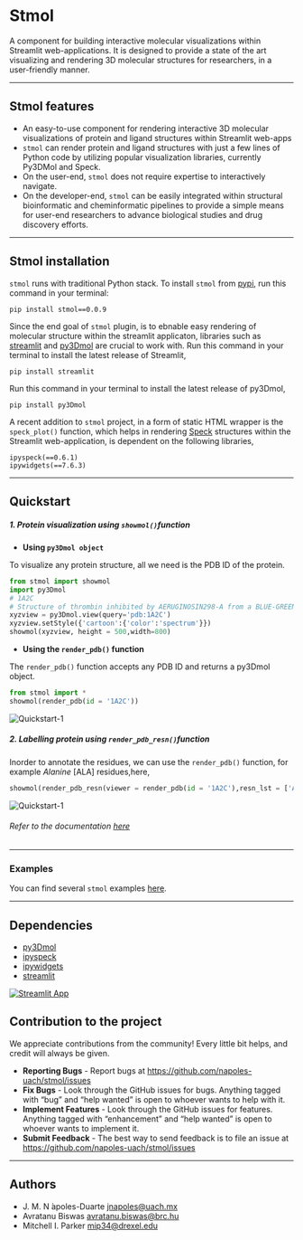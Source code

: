 # Stmol
A component for building interactive molecular visualizations within Streamlit web-applications. It is designed to provide a state of the art visualizing and rendering 3D molecular structures for researchers, in a user-friendly manner.

------------------------------
## Stmol features 

- An easy-to-use component for rendering interactive 3D molecular visualizations of protein and ligand structures within Streamlit web-apps
- `stmol` can render protein and ligand structures with just a few lines of Python code by utilizing popular visualization libraries, currently Py3DMol and Speck. 
- On the user-end, `stmol` does not require expertise to interactively navigate. 
- On the developer-end, `stmol` can be easily integrated within structural bioinformatic and cheminformatic pipelines to provide a simple means for user-end researchers to advance biological studies and drug discovery efforts.
------------------------------

## Stmol installation

`stmol` runs with traditional Python stack.
To install `stmol` from [pypi](https://pypi.org/project/stmol/), run this command in your terminal:

``` console
pip install stmol==0.0.9
```

Since the end goal of `stmol` plugin, is to ebnable easy rendering of molecular structure within the streamlit applicaton, libraries such as 
[streamlit](https://github.com/streamlit/streamlit) and [py3Dmol](https://pypi.org/project/py3Dmol/) are crucial to work with. 
Run this command in your terminal to install the latest release of Streamlit,
``` console
pip install streamlit
```
Run this command in your terminal to install the latest release of py3Dmol,
``` console
pip install py3Dmol
```
A recent addition to `stmol` project, in a form of static HTML wrapper is the `speck_plot()` function, which helps in rendering [Speck](https://github.com/wwwtyro/speck) structures within the Streamlit web-application, is dependent on the following libraries, 
```console
ipyspeck(==0.6.1)
ipywidgets(==7.6.3)
```

-----------------

## Quickstart

##### 1. Protein visualization using `showmol()`function 

- **Using `py3Dmol object`**

To visualize any protein structure, all we need is the PDB ID of the protein.
```python
from stmol import showmol
import py3Dmol
# 1A2C
# Structure of thrombin inhibited by AERUGINOSIN298-A from a BLUE-GREEN ALGA
xyzview = py3Dmol.view(query='pdb:1A2C') 
xyzview.setStyle({'cartoon':{'color':'spectrum'}})
showmol(xyzview, height = 500,width=800)
```
- **Using the `render_pdb()` function**

The `render_pdb()` function accepts any PDB ID and returns a py3Dmol object. 
```python
from stmol import *
showmol(render_pdb(id = '1A2C'))
```
![Quickstart-1](https://github.com/napoles-uach/stmol/blob/master/Resources/Quickstart-1.png)

##### 2. Labelling protein using `render_pdb_resn()`function 
Inorder to annotate the residues, we can use the `render_pdb()` function, for example *Alanine* [ALA] residues,here,
```python
showmol(render_pdb_resn(viewer = render_pdb(id = '1A2C'),resn_lst = ['ALA',]))
```
![Quickstart-1](https://github.com/napoles-uach/stmol/blob/master/Resources/Quickstart-2.png)

###### Refer to the documentation [here](https://napoles-uach-stmol-home-pom051.streamlitapp.com/Documentation) 
----------
### Examples
You can find several `stmol` examples [here](https://napoles-uach-stmol-home-pom051.streamlitapp.com/Examples).

----------------
## Dependencies
- [py3Dmol](https://pypi.org/project/py3Dmol/) 
- [ipyspeck](https://pypi.org/project/ipyspeck/)
- [ipywidgets](https://github.com/jupyter-widgets/ipywidgets)
- [streamlit](https://github.com/streamlit/streamlit)

[![Streamlit App](https://static.streamlit.io/badges/streamlit_badge_black_white.svg)](https://napoles-uach-stmol-home-pom051.streamlitapp.com)

## Contribution to the project
We appreciate contributions from the community! Every little bit helps, and credit will always be given. 
- **Reporting Bugs** - Report bugs at https://github.com/napoles-uach/stmol/issues
- **Fix Bugs** - Look through the GitHub issues for bugs. Anything tagged with “bug” and “help wanted” is open to whoever wants to help with it.
- **Implement Features** - Look through the GitHub issues for features. Anything tagged with “enhancement” and “help wanted” is open to whoever wants to implement it.
- **Submit Feedback** - The best way to send feedback is to file an issue at https://github.com/napoles-uach/stmol/issues
--------------
## Authors
- J. M. N  ́apoles-Duarte <jnapoles@uach.mx>
- Avratanu Biswas <avratanu.biswas@brc.hu>
- Mitchell I. Parker <mip34@drexel.edu>
